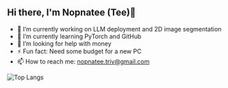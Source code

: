 ## Hi there, I'm Nopnatee (Tee)👋

- 🔭 I’m currently working on LLM deployment and 2D image segmentation
- 🌱 I’m currently learning PyTorch and GitHub
- 🤔 I’m looking for help with money
- ⚡ Fun fact: Need some budget for a new PC
- 📫 How to reach me: nopnatee.triv@gmail.com

![Top Langs](https://github-readme-stats.vercel.app/api/top-langs/?username=nopnatee&layout=compact)
